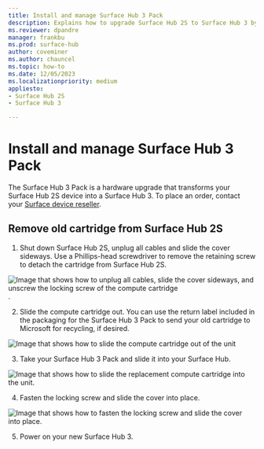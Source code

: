 ```yaml
---
title: Install and manage Surface Hub 3 Pack
description: Explains how to upgrade Surface Hub 2S to Surface Hub 3 by installing the Surface Hub 3 Pack. 
ms.reviewer: dpandre
manager: frankbu
ms.prod: surface-hub
author: coveminer
ms.author: chauncel
ms.topic: how-to
ms.date: 12/05/2023
ms.localizationpriority: medium
appliesto:
- Surface Hub 2S
- Surface Hub 3

---
```


# Install and manage Surface Hub 3 Pack

The Surface Hub 3 Pack is a hardware upgrade that transforms your Surface Hub 2S device into a Surface Hub 3. To place an order, contact your [Surface device reseller](https://www.microsoft.com/surface/business/where-to-buy-microsoft-surface#DEVICESRESELLERS). 

## Remove old cartridge from Surface Hub 2S

1. Shut down Surface Hub 2S, unplug all cables and slide the cover sideways. Use a Phillips-head screwdriver to remove the retaining screw to detach the cartridge from Surface Hub 2S. 

  ![Image that shows how to unplug all cables, slide the cover sideways, and unscrew the locking screw of the compute cartridge](images/surface-hub-2s-replace-cartridge-2.png).

2. Slide the compute cartridge out. You can use the return label included in the packaging for the Surface Hub 3 Pack to send your old cartridge to Microsoft for recycling, if desired.

  ![Image that shows how to slide the compute cartridge out of the unit](images/surface-hub-2s-replace-cartridge-3.png)


3. Take your Surface Hub 3 Pack and slide it into your Surface Hub.

![Image that shows how to slide the replacement compute cartridge into the unit.](images/surface-hub-2s-replace-cartridge-9.png)

4. Fasten the locking screw and slide the cover into place.

 ![Image that shows how to fasten the locking screw and slide the cover into place.](images/surface-hub-2s-replace-cartridge-10.png)

5. Power on your new Surface Hub 3.  